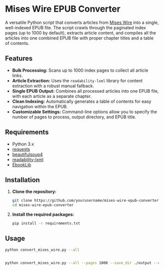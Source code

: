 # Mises Wire EPUB Converter

A versatile Python script that converts articles from [Mises Wire](https://mises.org/wire) into a single, well-indexed EPUB file. The script crawls through the paginated index pages (up to 1000 by default), extracts article content, and compiles all the articles into one combined EPUB file with proper chapter titles and a table of contents.

## Features

- **Bulk Processing:** Scans up to 1000 index pages to collect all article links.
- **Article Extraction:** Uses the `readability-lxml` library for content extraction with a robust manual fallback.
- **Single EPUB Output:** Combines all processed articles into one EPUB file, with each article as a separate chapter.
- **Clean Indexing:** Automatically generates a table of contents for easy navigation within the EPUB.
- **Customizable Settings:** Command-line options allow you to specify the number of pages to process, output directory, and EPUB title.

## Requirements

- Python 3.x
- [requests](https://pypi.org/project/requests/)
- [beautifulsoup4](https://pypi.org/project/beautifulsoup4/)
- [readability-lxml](https://pypi.org/project/readability-lxml/)
- [EbookLib](https://pypi.org/project/EbookLib/)

## Installation

1. **Clone the repository:**

   ```bash
   git clone https://github.com/yourusername/mises-wire-epub-converter.git
   cd mises-wire-epub-converter

2. **Install the required packages:**

   ```bash
   pip install -r requirements.txt


## Usage

   ```bash
   python convert_mises_wire.py --all


python convert_mises_wire.py --all --pages 1000 --save_dir ./output --epub_title "My Mises Wire Collection"
